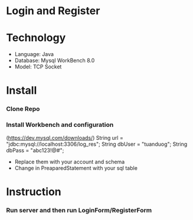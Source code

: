 # Login and Register
# Technology 
- Language: Java
- Database: Mysql WorkBench 8.0
- Model: TCP Socket
# Install 
### Clone Repo 
### Install Workbench and configuration 
(https://dev.mysql.com/downloads/)
String url = "jdbc:mysql://localhost:3306/log_res"; 
String dbUser = "tuanduog"; 
String dbPass = "abc123!@#"; 
* Replace them with your account and schema 
* Change in PreaparedStatement with your sql table
# Instruction 
### Run server and then run LoginForm/RegisterForm
